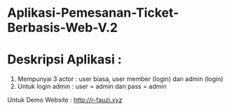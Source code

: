 # Aplikasi-Pemesanan-Ticket-Berbasis-Web-V.2

# Deskripsi Aplikasi :
1.  Mempunyai 3 actor : user biasa, user member (login) dan admin (login)
2.  Untuk login admin : user = admin dan pass = admin

Untuk Demo Website : http://r-fauzi.xyz
